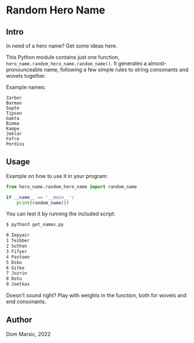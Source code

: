 # Random Hero Name

## Intro

In need of a hero name? Get some ideas here.

This Python module contains just one function, `hero_name.random_hero_name.random_name()`. It generates a almost-pronounceable name, following a few simple rules to string consonants and wovels together.

Example names:

```
Zarber
Barman
Septe
Tipsen
Gakta
Bimma
Kampe
Jeklar
Fefre
Perdiss
```

## Usage

Example on how to use it in your program:

```python
from hero_name.random_hero_name import random_name

if __name__ == '__main__':
    print(random_name())
```

You can test it by running the included script:

```bash
$ python3 get_names.py

0 Zepyair
1 Teibber
2 Suthan
3 Fifyer
4 Pastoen
5 Dibo
6 Gitke
7 Jozrin
8 Dotu
9 Joetkas
```

Doesn't sound right? Play with weights in the function, both for wovels and end consonants.

## Author

Dom Marsic, 2022

